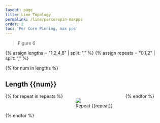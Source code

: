 ```yaml
---
layout: page
title: Line Topology
permalink: /line/percorepin-maxpps
order: 2
toc: 'Per Core Pinning, max pps'
---
```


> Figure 6

{% assign lengths = "1,2,4,8" | split: "," %}
{% assign repeats = "0,1,2" | split: "," %}

{% for num in lengths %}

<h2>Length {{num}}</h2>

<div style="display: flex;">
{% for repeat in repeats %}

<figure>
<img src="../assets/svg/lines/core-pin-max/{{num}}/hdr-histogram-latencies-repeat-{{repeat}}.svg">
<figcaption style="display: flex; justify-content: center;">Repeat {{repeat}}</figcaption>
</figure>
{% endfor %}

</div>
{% endfor %}

